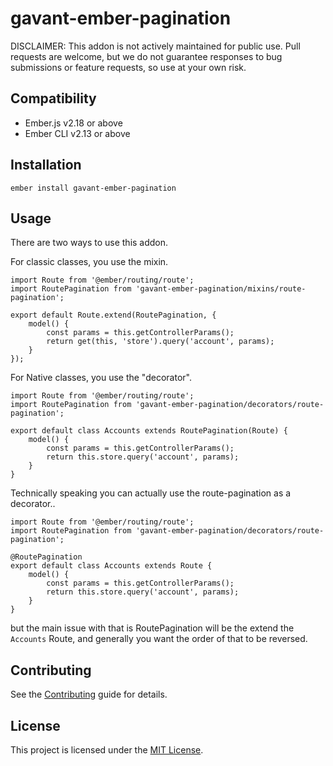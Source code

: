 gavant-ember-pagination
==============================================================================

DISCLAIMER: This addon is not actively maintained for public use. Pull requests are welcome, but we do not guarantee responses to bug submissions or feature requests, so use at your own risk.

Compatibility
------------------------------------------------------------------------------

* Ember.js v2.18 or above
* Ember CLI v2.13 or above


Installation
------------------------------------------------------------------------------

```
ember install gavant-ember-pagination
```


Usage
------------------------------------------------------------------------------

There are two ways to use this addon.

For classic classes, you use the mixin.

```
import Route from '@ember/routing/route';
import RoutePagination from 'gavant-ember-pagination/mixins/route-pagination';

export default Route.extend(RoutePagination, {
    model() {
        const params = this.getControllerParams();
        return get(this, 'store').query('account', params);
    }
});
```

For Native classes, you use the "decorator".
```
import Route from '@ember/routing/route';
import RoutePagination from 'gavant-ember-pagination/decorators/route-pagination';

export default class Accounts extends RoutePagination(Route) {
    model() {
        const params = this.getControllerParams();
        return this.store.query('account', params);
    }
}
```

Technically speaking you can actually use the route-pagination as a decorator..
```
import Route from '@ember/routing/route';
import RoutePagination from 'gavant-ember-pagination/decorators/route-pagination';

@RoutePagination
export default class Accounts extends Route {
    model() {
        const params = this.getControllerParams();
        return this.store.query('account', params);
    }
}
```
but the main issue with that is RoutePagination will be the extend the `Accounts` Route, and generally you want the order of that to be reversed.

Contributing
------------------------------------------------------------------------------

See the [Contributing](CONTRIBUTING.md) guide for details.


License
------------------------------------------------------------------------------

This project is licensed under the [MIT License](LICENSE.md).
